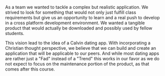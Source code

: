 As a team we wanted to tackle a complex but realistic application. We strived to 
look for something that would not only just fulfill class requirements but give 
us an opportunity to learn and a real push to develop in a cross platform
development environment. We wanted a tangible product that would actually be 
downloaded and possibly used by fellow students. 

This vision lead to the idea of a Calvin dating app. With incorporating a 
Christian thought perspective, we believe that we can build and create an 
application that will be applicable to our peers. And while most dating apps are 
rather just a "Fad" instead of a "Trend" this works in our favor as we do not 
expect to focus on the maintenance portion of the product, as that comes after this 
course. 
